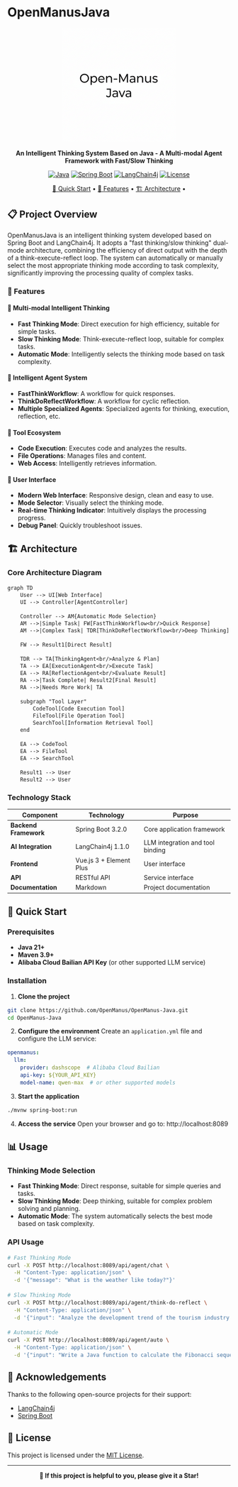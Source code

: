 # OpenManusJava

<div align="center">

<img src="assets/img/logo.png" alt="OpenManusJava Logo" width="256" height="256">

**An Intelligent Thinking System Based on Java - A Multi-modal Agent Framework with Fast/Slow Thinking**

[![Java](https://img.shields.io/badge/Java-21+-orange)](https://openjdk.java.net/projects/jdk/21/)
[![Spring Boot](https://img.shields.io/badge/Spring%20Boot-3.2.0-green)](https://spring.io/projects/spring-boot)
[![LangChain4j](https://img.shields.io/badge/LangChain4j-1.1.0-yellow)](https://github.com/langchain4j/langchain4j)
[![License](https://img.shields.io/badge/License-MIT-blue)](LICENSE)

[🚀 Quick Start](#-quick-start) •
[🎯 Features](#-features) •
[🏗️ Architecture](#️-architecture) •

</div>

## 📋 Project Overview

OpenManusJava is an intelligent thinking system developed based on Spring Boot and LangChain4j. It adopts a "fast thinking/slow thinking" dual-mode architecture, combining the efficiency of direct output with the depth of a think-execute-reflect loop. The system can automatically or manually select the most appropriate thinking mode according to task complexity, significantly improving the processing quality of complex tasks.

### 🎯 Features

#### 🧠 Multi-modal Intelligent Thinking
- **Fast Thinking Mode**: Direct execution for high efficiency, suitable for simple tasks.
- **Slow Thinking Mode**: Think-execute-reflect loop, suitable for complex tasks.
- **Automatic Mode**: Intelligently selects the thinking mode based on task complexity.

#### 💭 Intelligent Agent System
- **FastThinkWorkflow**: A workflow for quick responses.
- **ThinkDoReflectWorkflow**: A workflow for cyclic reflection.
- **Multiple Specialized Agents**: Specialized agents for thinking, execution, reflection, etc.

#### 🔧 Tool Ecosystem
- **Code Execution**: Executes code and analyzes the results.
- **File Operations**: Manages files and content.
- **Web Access**: Intelligently retrieves information.

#### 🎨 User Interface
- **Modern Web Interface**: Responsive design, clean and easy to use.
- **Mode Selector**: Visually select the thinking mode.
- **Real-time Thinking Indicator**: Intuitively displays the processing progress.
- **Debug Panel**: Quickly troubleshoot issues.

## 🏗️ Architecture

### Core Architecture Diagram

```mermaid
graph TD
    User --> UI[Web Interface]
    UI --> Controller[AgentController]
    
    Controller --> AM{Automatic Mode Selection}
    AM -->|Simple Task| FW[FastThinkWorkflow<br/>Quick Response]
    AM -->|Complex Task| TDR[ThinkDoReflectWorkflow<br/>Deep Thinking]
    
    FW --> Result1[Direct Result]
    
    TDR --> TA[ThinkingAgent<br/>Analyze & Plan]
    TA --> EA[ExecutionAgent<br/>Execute Task]
    EA --> RA[ReflectionAgent<br/>Evaluate Result]
    RA -->|Task Complete| Result2[Final Result]
    RA -->|Needs More Work| TA
    
    subgraph "Tool Layer"
        CodeTool[Code Execution Tool]
        FileTool[File Operation Tool]
        SearchTool[Information Retrieval Tool]
    end
    
    EA --> CodeTool
    EA --> FileTool
    EA --> SearchTool
    
    Result1 --> User
    Result2 --> User
```

### Technology Stack

| **Component** | **Technology** | **Purpose** |
|----------|-------------|---------|
| **Backend Framework** | Spring Boot 3.2.0 | Core application framework |
| **AI Integration** | LangChain4j 1.1.0 | LLM integration and tool binding |
| **Frontend** | Vue.js 3 + Element Plus | User interface |
| **API** | RESTful API | Service interface |
| **Documentation** | Markdown | Project documentation |

## 🚀 Quick Start

### Prerequisites

- **Java 21+**
- **Maven 3.9+**
- **Alibaba Cloud Bailian API Key** (or other supported LLM service)

### Installation

1. **Clone the project**
```bash
git clone https://github.com/OpenManus/OpenManus-Java.git
cd OpenManus-Java
```

2. **Configure the environment**
Create an `application.yml` file and configure the LLM service:
```yaml
openmanus:
  llm:
    provider: dashscope  # Alibaba Cloud Bailian
    api-key: ${YOUR_API_KEY}
    model-name: qwen-max  # or other supported models
```

3. **Start the application**
```bash
./mvnw spring-boot:run
```

4. **Access the service**
Open your browser and go to: http://localhost:8089

## 📊 Usage

### Thinking Mode Selection

- **Fast Thinking Mode**: Direct response, suitable for simple queries and tasks.
- **Slow Thinking Mode**: Deep thinking, suitable for complex problem solving and planning.
- **Automatic Mode**: The system automatically selects the best mode based on task complexity.

### API Usage

```bash
# Fast Thinking Mode
curl -X POST http://localhost:8089/api/agent/chat \
  -H "Content-Type: application/json" \
  -d '{"message": "What is the weather like today?"}'

# Slow Thinking Mode
curl -X POST http://localhost:8089/api/agent/think-do-reflect \
  -H "Content-Type: application/json" \
  -d '{"input": "Analyze the development trend of the tourism industry during the Spring Festival."}'
  
# Automatic Mode
curl -X POST http://localhost:8089/api/agent/auto \
  -H "Content-Type: application/json" \
  -d '{"input": "Write a Java function to calculate the Fibonacci sequence."}'
```


## 🙏 Acknowledgements

Thanks to the following open-source projects for their support:
- [LangChain4j](https://github.com/langchain4j/langchain4j)
- [Spring Boot](https://spring.io/projects/spring-boot)

## 📄 License

This project is licensed under the [MIT License](LICENSE).

---

<div align="center">

**🌟 If this project is helpful to you, please give it a Star!**

</div> 